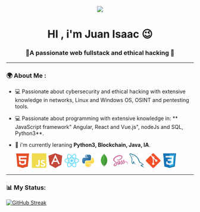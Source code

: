 <div id=" header" align="center">
     <div id=" header" align="center">
        <img src= "https://www.hubpng.com/files/preview/715x587/png-transparent-saint-seiya-libra-cloth-png-saint-seiya-11679443123pbuv2zag2d69eopjcyf6hztzcqgfufpnkkkg10f5noha1vjffdimri3rydgmgaddzknr8osllz7fbyzppyqjr.png" width="200">
     </div>
         </div>
          <h1 align="center">HI , i'm Juan Isaac &#128521 </h1>
         <h3 align="center">  &#128154A passionate web fullstack and ethical hacking  &#128154</h3>
 </div>
 
---

### 	&#127757; About Me :

- &#x1f4bb; Passionate about cybersecurity and ethical hacking with extensive knowledge in networks, Linux and Windows OS, OSINT and pentesting tools.

- &#x1f4bb; Passionate about programming with extensive knowledge in: ** JavaScript framework" Angular, React and Vue.js", nodeJs and SQL, Python3**.

- &#127793; i'm currently leraning **Python3, Blockchain, Java, IA**.


  <div>
      <img src="https://github.com/devicons/devicon/blob/master/icons/html5/html5-plain.svg" title="html5" width="40" height="40">
      <img src="https://github.com/devicons/devicon/blob/master/icons/javascript/javascript-plain.svg" title="JavaScript" width="40" height="40">
      <img src="https://github.com/devicons/devicon/blob/master/icons/angularjs/angularjs-plain.svg" title="Angular" width="40" height="40">
      <img src="https://github.com/devicons/devicon/blob/master/icons/react/react-original.svg" title="React" width="40" height="40">
      <img src="https://github.com/devicons/devicon/blob/master/icons/python/python-original.svg" title="Pyton" width="40" height="40">
      <img src="https://github.com/devicons/devicon/blob/master/icons/mongodb/mongodb-original.svg" title="MongoDB" width="40" height="40">
      <img src="https://github.com/devicons/devicon/blob/master/icons/sass/sass-original.svg" title="sass" width="40" height="40">
      <img src="https://github.com/devicons/devicon/blob/master/icons/mysql/mysql-original.svg" title="Mysql" width="40" height="40">
      <img src="https://github.com/devicons/devicon/blob/master/icons/git/git-original.svg" title="git" width="40" height="40">
      <img src="https://github.com/devicons/devicon/blob/master/icons/css3/css3-original.svg" title="css3" width="40" height="40">
   </div>
---

### &#128202; My Status:
[![GitHub Streak](https://streak-stats.demolab.com/?user=juanisaacs)](https://git.io/streak-stats)
